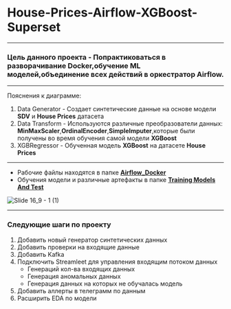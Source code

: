 # House-Prices-Airflow-XGBoost-Superset
---
### Цель данного проекта - Попрактиковаться в разворачивание Docker,обучение ML моделей,объединение всех действий в оркестратор Airflow.
---
Пояснения к диаграмме:
1. Data Generator - Создает синтетические данные на основе модели **SDV** и **House Prices** датасета
2. Data Transform - Используются различные преобразователи данных: **MinMaxScaler**,**OrdinalEncoder**,**SimpleImputer**,которые были получены во время обучения самой модели **XGBoost**
3. XGBRegressor - Обученная модель **XGBoost** на датасете **House Prices**
---
- Рабочие файлы находятся в папке [**Airflow_Docker**](https://github.com/ArtamonowAleksey/House-Prices-Airflow-Superset/tree/main/Airflow_Docker)
- Обучения модели и различные артефакты в папке [**Training Models And Test**](https://github.com/ArtamonowAleksey/House-Prices-Airflow-Superset/tree/main/Training%20Models%20And%20Test)

![Slide 16_9 - 1 (1)](https://github.com/user-attachments/assets/241e054c-5203-4e60-944a-b922f04db5c2)

---
### Следующие шаги по проекту
1. Добавить новый генератор синтетических данных
2. Добавить проверки на входящие данные
3. Добавить Kafka
4. Подключить Streamleet для управления входящим потоком данных
   - Генераций кол-ва входящих данных
   - Генерация аномальных данных
   - Генерация данных на которых не обучалась модель
5. Добавить аллерты в телеграмм по данным
6. Расширить EDA по модели
